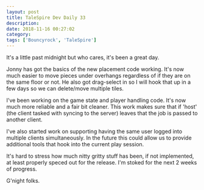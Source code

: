 ```yaml
---
layout: post
title: TaleSpire Dev Daily 33
description:
date: 2018-11-16 00:27:02
category:
tags: ['Bouncyrock', 'TaleSpire']
---
```


It's a little past midnight but who cares, it's been a great day.

Jonny has got the basics of the new placement code working. It's now much easier to move pieces under overhangs regardless of if they are on the same floor or not. He also got drag-select in so I will hook that up in a few days so we can delete/move multiple tiles.

I've been working on the game state and player handling code. It's now much more reliable and a fair bit cleaner. This work makes sure that if 'host' (the client tasked with syncing to the server) leaves that the job is passed to another client. 

I've also started work on supporting having the same user logged into multiple clients simultaneously. In the future this could allow us to provide additional tools that hook into the current play session.

It's hard to stress how much nitty gritty stuff has been, if not implemented, at least properly speced out for the release. I'm stoked for the next 2 weeks of progress.

G'night folks.

